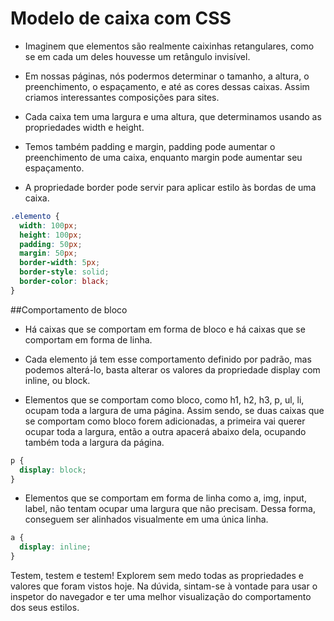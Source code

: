 # Modelo de caixa com CSS

- Imaginem que elementos são realmente caixinhas retangulares, como se em cada um deles houvesse um retângulo invisível.

- Em nossas páginas, nós podermos determinar o tamanho, a altura, o preenchimento, o espaçamento, e até as cores dessas caixas. Assim criamos interessantes composições para sites.

- Cada caixa tem uma largura e uma altura, que determinamos usando as propriedades width e height.

- Temos também padding e margin, padding pode aumentar o preenchimento de uma caixa, enquanto margin pode aumentar seu espaçamento.

- A propriedade border pode servir para aplicar estilo às bordas de uma caixa.
```css
.elemento {
  width: 100px;
  height: 100px;
  padding: 50px;
  margin: 50px;
  border-width: 5px;
  border-style: solid;
  border-color: black;
}
```
##Comportamento de bloco

- Há caixas que se comportam em forma de bloco e há caixas que se comportam em forma de linha. 

- Cada elemento já tem esse comportamento definido por padrão, mas podemos alterá-lo, basta alterar os valores da propriedade display com inline, ou block.

- Elementos que se comportam como bloco, como h1, h2, h3, p, ul, li, ocupam toda a largura de uma página. Assim sendo, se duas caixas que se comportam como bloco forem adicionadas, a primeira vai querer ocupar toda a largura, então a outra apacerá abaixo dela, ocupando também toda a largura da página.
```css
p {
  display: block;
}
```
- Elementos que se comportam em forma de linha como a, img, input, label, não tentam ocupar uma largura que não precisam. Dessa forma, conseguem ser alinhados visualmente em uma única linha.
```css
a {
  display: inline;
}
```
Testem, testem e testem! Explorem sem medo todas as propriedades e valores que foram vistos hoje. Na dúvida, sintam-se à vontade para usar o inspetor do navegador e ter uma melhor visualização do comportamento dos seus estilos.
